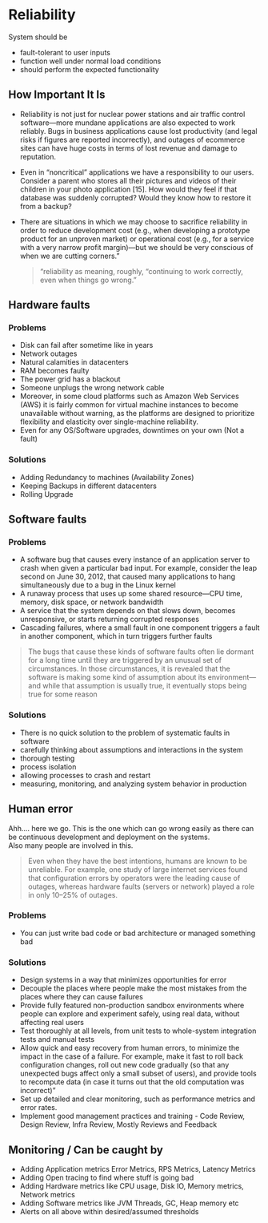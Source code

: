# Reliability
System should be
- fault-tolerant to user inputs
- function well under normal load conditions
- should perform the expected functionality

## How Important It Is
- Reliability is not just for nuclear power stations and air traffic control software—more mundane
  applications are also expected to work reliably. Bugs in business applications cause lost
  productivity (and legal risks if figures are reported incorrectly), and outages of ecommerce sites
  can have huge costs in terms of lost revenue and damage to reputation.

- Even in “noncritical” applications we have a responsibility to our users. Consider a parent who
  stores all their pictures and videos of their children in your photo application
  [15]. How would they feel if that database was suddenly corrupted?
  Would they know how to restore it from a backup?

- There are situations in which we may choose to sacrifice reliability in order to reduce development
  cost (e.g., when developing a prototype product for an unproven market) or operational cost (e.g., for
  a service with a very narrow profit margin)—but we should be very conscious of when we are
  cutting corners.”

  >  “reliability as
  meaning, roughly, “continuing to work correctly, even when things go wrong.”

## Hardware faults
### Problems
- Disk can fail after sometime like in years
- Network outages
- Natural calamities in datacenters
- RAM becomes faulty
- The power grid has a blackout
- Someone unplugs the wrong network cable
- Moreover, in
  some cloud platforms such as Amazon Web Services (AWS) it is fairly common for virtual machine instances
  to become unavailable without warning, as the platforms are designed to
  prioritize flexibility and elasticity
  over single-machine reliability.
- Even for any OS/Software upgrades, downtimes on your own (Not a fault)
### Solutions
- Adding Redundancy to machines (Availability Zones)
- Keeping Backups in different datacenters
- Rolling Upgrade
## Software faults

### Problems
- A software bug that causes every instance of an application server to crash when given a
  particular bad input. For example, consider the leap second on June 30, 2012, that caused many
  applications to hang simultaneously due to a bug in the Linux kernel
- A runaway process that uses up some shared resource—CPU time, memory, disk space, or network
  bandwidth
- A service that the system depends on that slows down, becomes unresponsive, or starts returning
  corrupted responses
- Cascading failures, where a small fault in one component triggers a fault in another component,
  which in turn triggers further faults
> The bugs that cause these kinds of software faults often lie dormant for a long time until they are
triggered by an unusual set of circumstances. In those circumstances, it is revealed that the
software is making some kind of assumption about its environment—and while that assumption is
usually true, it eventually stops being true for some reason
### Solutions
- There is no quick solution to the problem of systematic faults in software
- carefully thinking about assumptions and interactions in the system
- thorough testing
- process isolation
- allowing processes to crash and restart
- measuring, monitoring, and analyzing system
  behavior in production

## Human error
Ahh.... here we go. This is the one which can go wrong easily as there can be continuous development and deployment on the systems.  
Also many people are involved in this.
> Even when they have the best intentions, humans are known to be unreliable. For example, one
study of large internet services found that configuration errors by operators were the leading cause
of outages, whereas hardware faults (servers or network) played a role in only 10–25% of outages.
### Problems
- You can just write bad code or bad architecture or managed something bad
### Solutions
- Design systems in a way that minimizes opportunities for error
- Decouple the places where people make the most mistakes from the places where they can cause
  failures
- Provide fully featured non-production sandbox environments where
  people can explore and experiment safely, using real data, without affecting real users
- Test thoroughly at all levels, from unit tests to whole-system integration tests and manual tests
- Allow quick and easy recovery from human errors, to minimize the impact in the case of a failure.
  For example, make it fast to roll back configuration changes, roll out new code gradually (so that
  any unexpected bugs affect only a small subset of users), and provide tools to recompute data (in
  case it turns out that the old computation was incorrect)”
- Set up detailed and clear monitoring, such as performance metrics and error rates.
- Implement good management practices and training - Code Review, Design Review, Infra Review, Mostly Reviews and Feedback


## Monitoring / Can be caught by
- Adding Application metrics Error Metrics, RPS Metrics, Latency Metrics
- Adding Open tracing to find where stuff is going bad
- Adding Hardware metrics like CPU usage, Disk IO, Memory metrics, Network metrics
- Adding Software metrics like JVM Threads, GC, Heap memory etc
- Alerts on all above within desired/assumed thresholds
